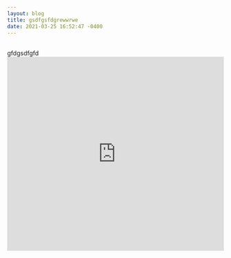 ```yaml
---
layout: blog
title: gsdfgsfdgrewwrwe
date: 2021-03-25 16:52:47 -0400
---
```

</br>
gfdgsdfgfd
</br>
<iframe src='https://player.podboxx.com/61' frameborder='0' allow='microphone' height='450' width='100%'/>